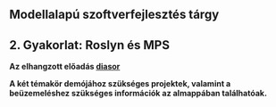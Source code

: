 ## Modellalapú szoftverfejlesztés tárgy
## 2. Gyakorlat: Roslyn és MPS

**Az elhangzott előadás  [diasor](https://github.com/bmeaut/ModellalapuSzoftverfejlesztes/raw/master/practice/practice_02/Modellalap%C3%BA%20szoftverfejleszt%C3%A9s_GY02.pdf)**

**A két témakör demójához szükséges projektek, valamint a beüzemeléshez szükséges információk az almappában találhatóak.**
